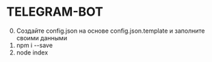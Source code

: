 # TELEGRAM-BOT
0) Создайте config.json на основе config.json.template и заполните своими данными
1) npm i --save
2) node index
